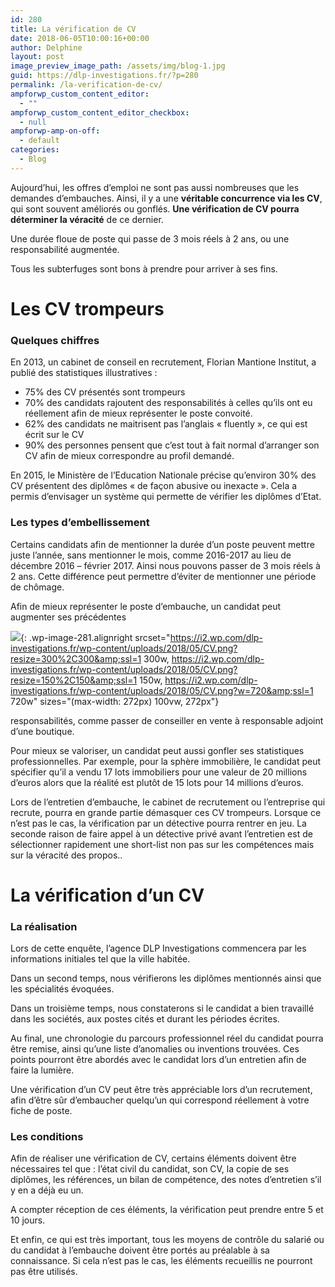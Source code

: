 ```yaml
---
id: 280
title: La vérification de CV
date: 2018-06-05T10:00:16+00:00
author: Delphine
layout: post
image_preview_image_path: /assets/img/blog-1.jpg
guid: https://dlp-investigations.fr/?p=280
permalink: /la-verification-de-cv/
ampforwp_custom_content_editor:
  - ""
ampforwp_custom_content_editor_checkbox:
  - null
ampforwp-amp-on-off:
  - default
categories:
  - Blog
---
```


Aujourd’hui, les offres d’emploi ne sont pas aussi nombreuses que les demandes d’embauches. Ainsi, il y a une **v&eacute;ritable concurrence via les CV**, qui sont souvent am&eacute;lior&eacute;s ou gonfl&eacute;s. **Une v&eacute;rification de CV pourra d&eacute;terminer la v&eacute;racit&eacute;** de ce dernier.

Une dur&eacute;e floue de poste qui passe de 3 mois r&eacute;els &agrave; 2 ans, ou une responsabilit&eacute; augment&eacute;e.

Tous les subterfuges sont bons &agrave; prendre pour arriver &agrave; ses fins.

# Les CV trompeurs

### Quelques chiffres

En 2013, un cabinet de conseil en recrutement, Florian Mantione Institut, a publi&eacute; des statistiques illustratives :

* 75% des CV pr&eacute;sent&eacute;s sont trompeurs
* 70% des candidats rajoutent des responsabilit&eacute;s &agrave; celles qu’ils ont eu r&eacute;ellement afin de mieux repr&eacute;senter le poste convoit&eacute;.
* 62% des candidats ne maitrisent pas l’anglais &laquo; fluently &raquo;, ce qui est &eacute;crit sur le CV
* 90% des personnes pensent que c’est tout &agrave; fait normal d’arranger son CV afin de mieux correspondre au profil demand&eacute;.

En 2015, le Minist&egrave;re de l’Education Nationale pr&eacute;cise qu’environ 30% des CV pr&eacute;sentent des dipl&ocirc;mes &laquo; de fa&ccedil;on abusive ou inexacte &raquo;. Cela a permis d’envisager un syst&egrave;me qui permette de v&eacute;rifier les dipl&ocirc;mes d’Etat.

### Les types d’embellissement

Certains candidats afin de mentionner la dur&eacute;e d’un poste peuvent mettre juste l’ann&eacute;e, sans mentionner le mois, comme 2016-2017 au lieu de d&eacute;cembre 2016 – f&eacute;vrier 2017. Ainsi nous pouvons passer de 3 mois r&eacute;els &agrave; 2 ans. Cette diff&eacute;rence peut permettre d’&eacute;viter de mentionner une p&eacute;riode de ch&ocirc;mage.

Afin de mieux repr&eacute;senter le poste d’embauche, un candidat peut augmenter ses pr&eacute;c&eacute;dentes

![](https://i2.wp.com/dlp-investigations.fr/wp-content/uploads/2018/05/CV.png?resize=272%2C272&amp;ssl=1){: .wp-image-281.alignright srcset="https://i2.wp.com/dlp-investigations.fr/wp-content/uploads/2018/05/CV.png?resize=300%2C300&amp;ssl=1 300w, https://i2.wp.com/dlp-investigations.fr/wp-content/uploads/2018/05/CV.png?resize=150%2C150&amp;ssl=1 150w, https://i2.wp.com/dlp-investigations.fr/wp-content/uploads/2018/05/CV.png?w=720&amp;ssl=1 720w" sizes="(max-width: 272px) 100vw, 272px"}

responsabilit&eacute;s, comme passer de conseiller en vente &agrave; responsable adjoint d’une boutique.

Pour mieux se valoriser, un candidat peut aussi gonfler ses statistiques professionnelles. Par exemple, pour la sph&egrave;re immobili&egrave;re, le candidat peut sp&eacute;cifier qu’il a vendu 17 lots immobiliers pour une valeur de 20 millions d’euros alors que la r&eacute;alit&eacute; est plut&ocirc;t de 15 lots pour 14 millions d’euros.

Lors de l’entretien d’embauche, le cabinet de recrutement ou l’entreprise qui recrute, pourra en grande partie d&eacute;masquer ces CV trompeurs. Lorsque ce n’est pas le cas, la v&eacute;rification par un d&eacute;tective pourra rentrer en jeu. La seconde raison de faire appel &agrave; un d&eacute;tective priv&eacute; avant l’entretien est de s&eacute;lectionner rapidement une short-list non pas sur les comp&eacute;tences mais sur la v&eacute;racit&eacute; des propos..

# La v&eacute;rification d’un CV

### La r&eacute;alisation

Lors de cette enqu&ecirc;te, l’agence DLP Investigations commencera par les informations initiales tel que la ville habit&eacute;e.

Dans un second temps, nous v&eacute;rifierons les dipl&ocirc;mes mentionn&eacute;s ainsi que les sp&eacute;cialit&eacute;s &eacute;voqu&eacute;es.

Dans un troisi&egrave;me temps, nous constaterons si le candidat a bien travaill&eacute; dans les soci&eacute;t&eacute;s, aux postes cit&eacute;s et durant les p&eacute;riodes &eacute;crites.

Au final, une chronologie du parcours professionnel r&eacute;el du candidat pourra &ecirc;tre remise, ainsi qu’une liste d’anomalies ou inventions trouv&eacute;es. Ces points pourront &ecirc;tre abord&eacute;s avec le candidat lors d’un entretien afin de faire la lumi&egrave;re.

Une v&eacute;rification d’un CV peut &ecirc;tre tr&egrave;s appr&eacute;ciable lors d’un recrutement, afin d’&ecirc;tre s&ucirc;r d’embaucher quelqu’un qui correspond r&eacute;ellement &agrave; votre fiche de poste.

### Les conditions

Afin de r&eacute;aliser une v&eacute;rification de CV, certains &eacute;l&eacute;ments doivent &ecirc;tre n&eacute;cessaires tel que : l’&eacute;tat civil du candidat, son CV, la copie de ses dipl&ocirc;mes, les r&eacute;f&eacute;rences, un bilan de comp&eacute;tence, des notes d’entretien s’il y en a d&eacute;j&agrave; eu un.

A compter r&eacute;ception de ces &eacute;l&eacute;ments, la v&eacute;rification peut prendre entre 5 et 10 jours.

Et enfin, ce qui est tr&egrave;s important, tous les moyens de contr&ocirc;le du salari&eacute; ou du candidat &agrave; l’embauche doivent &ecirc;tre port&eacute;s au pr&eacute;alable &agrave; sa connaissance. Si cela n’est pas le cas, les &eacute;l&eacute;ments recueillis ne pourront pas &ecirc;tre utilis&eacute;s.

&nbsp;

